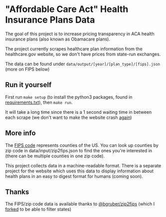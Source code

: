 # "Affordable Care Act" Health Insurance Plans Data

The goal of this project is to increase pricing transparency in ACA health insurance plans (also known as Obamacare plans).

The project currently scrapes healthcare plan information from the healthcare.gov website, so we don't have prices from state-run exchanges.

The data can be found under `data/output/[year]/[plan_type]/[fips].json` (more on FIPS below)

## Run it yourself

First run `make setup` (to install the python3 packages, found in [requirements.txt](requirements.txt)), then `make run`.

It will take a long time since there is a 1 second waiting time in between each scrape (we don't want to make the website crash [again](https://en.wikipedia.org/wiki/HealthCare.gov#Issues_during_launch))

## More info

The [FIPS code](https://en.wikipedia.org/wiki/FIPS_county_code) represents counties of the US. You can look up counties by zip code in data/input/zip2fips.json to find the ones you're interested in (there can be multiple counties in one zip code).

This project collects data in a machine-readable format. There is a separate project for the website which uses this data to display information about health plans in an easy to digest format for humans (coming soon).

## Thanks

The FIPS/zip code data is available thanks to [@bgruber/zip2fips](https://github.com/bgruber/zip2fips) (which I [forked](https://github.com/atestu/zip2fips) to be able to filter states)